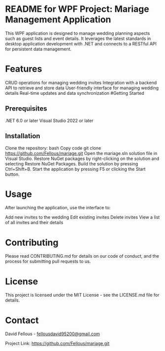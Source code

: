 # README for WPF Project: Mariage Management Application
This WPF application is designed to manage wedding planning aspects such as guest lists and event details. It leverages the latest standards in desktop application development with .NET and connects to a RESTful API for persistent data management.

# Features
CRUD operations for managing wedding invites
Integration with a backend API to retrieve and store data
User-friendly interface for managing wedding details
Real-time updates and data synchronization
#Getting Started
## Prerequisites
.NET 6.0 or later
Visual Studio 2022 or later
## Installation
Clone the repository:
bash
Copy code
git clone https://github.com/Fellous/mariage.git
Open the mariage.sln solution file in Visual Studio.
Restore NuGet packages by right-clicking on the solution and selecting Restore NuGet Packages.
Build the solution by pressing Ctrl+Shift+B.
Start the application by pressing F5 or clicking the Start button.
# Usage
After launching the application, use the interface to:

Add new invites to the wedding
Edit existing invites
Delete invites
View a list of all invites and their details
# Contributing
Please read CONTRIBUTING.md for details on our code of conduct, and the process for submitting pull requests to us.

# License
This project is licensed under the MIT License - see the LICENSE.md file for details.

# Contact
David Fellous - fellousdavid95200@gmail.com

Project Link: https://github.com/Fellous/mariage.git
